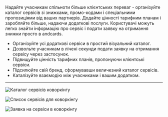 Надайте учасникам спільноти більше клієнтських переваг - організуйте каталог сервісів зі знижками, промо-кодами і спеціальними пропозиціями від ваших партнерів. Додайте цінності тарифним планам і заробляйте більше, надаючи додаткові послуги. Користувачі можуть легко знайти інформацію про сервіс і подати заявку на отримання знижки просто в andcards.

- Організуйте усі додаткові сервіси в простий візуальний каталог.
- Дозвольте учасникам в лічені секунди подати заявку на отримання сервісу через застосунок.
- Підвищуйте цінність тарифних планів, пропонуючи клієнтські сервіси.
- Підсилюйте свій бренд, сформувавши величезний каталог сервісів.
- Каталізуйте взаємодію між учасниками і вашим додатком.

---

![Каталог сервісів коворкінгу](https://s3.ap-northeast-2.amazonaws.com/screenshot.andcards.com/andcards-benefits-main-light-en-1920-1200.png)

![Список сервісів для коворкінгу](https://s3.ap-northeast-2.amazonaws.com/screenshot.andcards.com/andcards-benefits-list-light-en-1920-1200.png)

![Заявка на сервіси в коворкінгу](https://s3.ap-northeast-2.amazonaws.com/screenshot.andcards.com/andcards-benefits-apply-light-en-1920-1200.png)
